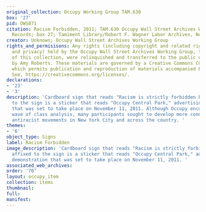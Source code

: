 ```yaml
---
original_collection: Occupy Working Group TAM.630
box: '27'
pid: OWS071
citation: Racism Forbidden, 2011; TAM.630 Occupy Wall Street Archives Working Group
  Records; box 27; Tamiment Library/Robert F. Wagner Labor Archives, New York University
creator: Unknown; Occupy Wall Street Archives Working Group
rights_and_permisisons: Any rights (including copyright and related rights to publicity
  and privacy) held by the Occupy Wall Street Archives Working Group, the creator
  of this collection, were relinquished and transferred to the public domain in 2013
  by Amy Roberts. These materials are governed by a Creative Commons CC0 license,
  which permits publication and reproduction of materials accompanied by full attribution.
  See, https://creativecommons.org/licenses/.
declarations:
- '23'
- '3'
description: 'Cardboard sign that reads "Racism is strictly forbidden here" affixed
  to the sign is a sticker that reads "Occupy Central Park," advertising a demonstration
  that was set to take place on November 11, 2011. Although Occupy encouraged a new
  wave of class analysis, many participants sought to develop more connections with
  antiracist movements in New York City and across the country. '
themes:
- '6'
object_type: Signs
label: Racism Forbidden
image_description: 'Cardboard sign that reads "Racism is strictly forbidden here"
  affixed to the sign is a sticker that reads "Occupy Central Park," advertising a
  demonstration that was set to take place on November 11, 2011. '
associated_web_archives:
order: '70'
layout: occupy_item
collection: items
thumbnail:
full:
manifest:
---
```

